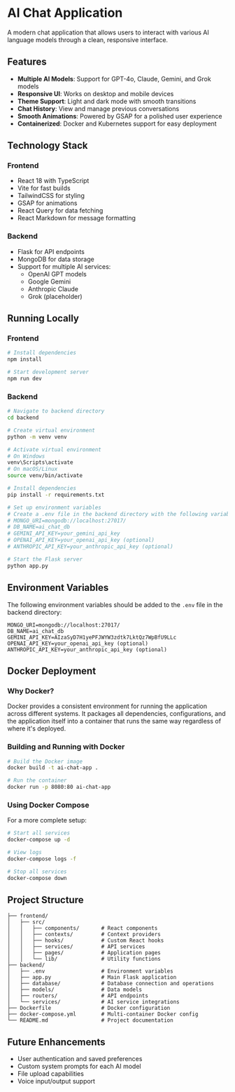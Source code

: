 
# AI Chat Application

A modern chat application that allows users to interact with various AI language models through a clean, responsive interface.

## Features

- **Multiple AI Models**: Support for GPT-4o, Claude, Gemini, and Grok models
- **Responsive UI**: Works on desktop and mobile devices
- **Theme Support**: Light and dark mode with smooth transitions
- **Chat History**: View and manage previous conversations
- **Smooth Animations**: Powered by GSAP for a polished user experience
- **Containerized**: Docker and Kubernetes support for easy deployment

## Technology Stack

### Frontend
- React 18 with TypeScript
- Vite for fast builds
- TailwindCSS for styling
- GSAP for animations
- React Query for data fetching
- React Markdown for message formatting

### Backend
- Flask for API endpoints
- MongoDB for data storage
- Support for multiple AI services:
  - OpenAI GPT models
  - Google Gemini
  - Anthropic Claude
  - Grok (placeholder)

## Running Locally

### Frontend
```bash
# Install dependencies
npm install

# Start development server
npm run dev
```

### Backend
```bash
# Navigate to backend directory
cd backend

# Create virtual environment
python -m venv venv

# Activate virtual environment
# On Windows
venv\Scripts\activate
# On macOS/Linux
source venv/bin/activate

# Install dependencies
pip install -r requirements.txt

# Set up environment variables
# Create a .env file in the backend directory with the following variables:
# MONGO_URI=mongodb://localhost:27017/
# DB_NAME=ai_chat_db
# GEMINI_API_KEY=your_gemini_api_key
# OPENAI_API_KEY=your_openai_api_key (optional)
# ANTHROPIC_API_KEY=your_anthropic_api_key (optional)

# Start the Flask server
python app.py
```

## Environment Variables

The following environment variables should be added to the `.env` file in the backend directory:

```
MONGO_URI=mongodb://localhost:27017/
DB_NAME=ai_chat_db
GEMINI_API_KEY=AIzaSyD7H1yePFJWYW3zdtk7LktQz7WpBfU9LLc
OPENAI_API_KEY=your_openai_api_key (optional)
ANTHROPIC_API_KEY=your_anthropic_api_key (optional)
```

## Docker Deployment

### Why Docker?

Docker provides a consistent environment for running the application across different systems. It packages all dependencies, configurations, and the application itself into a container that runs the same way regardless of where it's deployed.

### Building and Running with Docker

```bash
# Build the Docker image
docker build -t ai-chat-app .

# Run the container
docker run -p 8080:80 ai-chat-app
```

### Using Docker Compose

For a more complete setup:

```bash
# Start all services
docker-compose up -d

# View logs
docker-compose logs -f

# Stop all services
docker-compose down
```

## Project Structure

```
├── frontend/
│   ├── src/
│   │   ├── components/       # React components
│   │   ├── contexts/         # Context providers
│   │   ├── hooks/            # Custom React hooks
│   │   ├── services/         # API services
│   │   ├── pages/            # Application pages
│   │   └── lib/              # Utility functions
├── backend/
│   ├── .env                  # Environment variables
│   ├── app.py                # Main Flask application
│   ├── database/             # Database connection and operations
│   ├── models/               # Data models
│   ├── routers/              # API endpoints
│   └── services/             # AI service integrations
├── Dockerfile                # Docker configuration
├── docker-compose.yml        # Multi-container Docker config
└── README.md                 # Project documentation
```

## Future Enhancements

- User authentication and saved preferences
- Custom system prompts for each AI model
- File upload capabilities
- Voice input/output support
